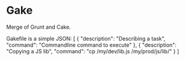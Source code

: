 Gake
====

Merge of Grunt and Cake.

Gakefile is a simple JSON:
	[ 
		{
			"description": "Describing a task",
			"command": "Commandline command to execute"
		},
		{
			"description": "Copying a JS lib",
			"command": "cp /my/dev/lib.js /my/prod/js/lib/"
		}
	]